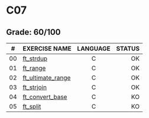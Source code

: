 # C07

## Grade: 60/100

|#	|EXERCISE NAME	                      |LANGUAGE	|STATUS		
|:-:|:--								                  |:-:		  |--:			
|00 |[ft_strdup](./ex00)                  |C        |OK
|01 |[ft_range](./ex01)                   |C        |OK
|02 |[ft_ultimate_range](./ex02)          |C        |OK
|03 |[ft_strjoin](./ex03)                 |C        |OK
|04 |[ft_convert_base](./ex04)            |C        |KO
|05 |[ft_split](./ex05)                   |C        |KO
